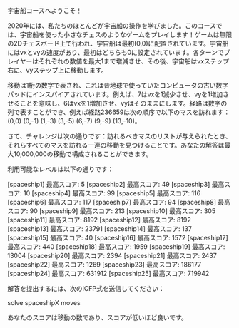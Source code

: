 宇宙船コースへようこそ！

2020年には、私たちのほとんどが宇宙船の操作を学びました。このコースでは、宇宙船を使った小さなチェスのようなゲームをプレイします！ゲームは無限の2Dチェスボード上で行われ、宇宙船は最初(0,0)に配置されています。宇宙船にはvxとvyの速度があり、最初はどちらも0に設定されています。各ターンでプレイヤーはそれぞれの数値を最大1まで増減させ、その後、宇宙船はvxステップ右に、vyステップ上に移動します。

移動は1桁の数字で表され、これは昔地球で使っていたコンピュータの古い数字パッドにインスパイアされています。例えば、7はvxを1減少させ、vyを1増加させることを意味し、6はvxを1増加させ、vyはそのままにします。経路は数字の列で表すことができ、例えば経路236659は次の順序で以下のマスを訪れます：(0,0) (0,-1) (1,-3) (3,-5) (6,-7) (9,-9) (13,-10)。

さて、チャレンジは次の通りです：訪れるべきマスのリストが与えられたとき、それらすべてのマスを訪れる一連の移動を見つけることです。あなたの解答は最大10,000,000の移動で構成されることができます。

利用可能なレベルは以下の通りです：

[spaceship1] 最高スコア: 5
[spaceship2] 最高スコア: 49
[spaceship3] 最高スコア: 10
[spaceship4] 最高スコア: 99
[spaceship5] 最高スコア: 116
[spaceship6] 最高スコア: 117
[spaceship7] 最高スコア: 94
[spaceship8] 最高スコア: 90
[spaceship9] 最高スコア: 213
[spaceship10] 最高スコア: 305
[spaceship11] 最高スコア: 8192
[spaceship12] 最高スコア: 8192
[spaceship13] 最高スコア: 23791
[spaceship14] 最高スコア: 137
[spaceship15] 最高スコア: 40
[spaceship16] 最高スコア: 1572
[spaceship17] 最高スコア: 440
[spaceship18] 最高スコア: 1959
[spaceship19] 最高スコア: 13004
[spaceship20] 最高スコア: 2394
[spaceship21] 最高スコア: 2437
[spaceship22] 最高スコア: 1269
[spaceship23] 最高スコア: 186177
[spaceship24] 最高スコア: 631912
[spaceship25] 最高スコア: 719942

解答を提出するには、次のICFP式を送信してください：

solve spaceshipX moves

あなたのスコアは移動の数であり、スコアが低いほど良いです。